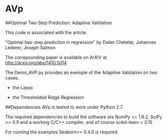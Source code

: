 # AVp

##Optimal Two Step Prediction: Adaptive Validation 

This code is associated with the article:

"Optimal two-step prediction in regression"
by Didier Chételat, Johannes Lederer, Joseph Salmon

The correpsonding paper is available on ArXiV at http://arxiv.org/abs/1410.5014


The Demo_AVP.py provides an exemple of the Adaptive Validation on two cases:

- the Lasso

- the Thresholded Ridge Regression




##Dependencies
AVp is tested to work under Python 2.7.

The required dependencies to build the software are NumPy >= 1.6.2, SciPy >= 0.9 and a working C/C++ compiler,
and of course  scikit-learn > 0.15

For running the examples Seaborn>= 0.4.0 is required.

